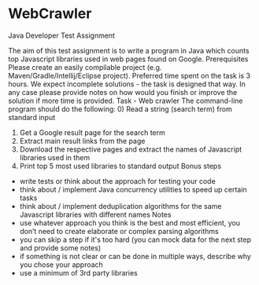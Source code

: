 # WebCrawler
Java​ ​Developer​ ​Test​ ​Assignment

The aim of this test assignment is to write a program in Java which counts top Javascript libraries used in
web pages found on Google.
Prerequisites
Please create an easily compilable project (e.g. Maven/Gradle/Intellij/Eclipse project).
Preferred time spent on the task is 3 hours. We expect incomplete solutions - the task is designed that
way. In any case please provide notes on how would you finish or improve the solution if more time is
provided.
Task​ ​-​ ​Web​ ​crawler
The command-line program should do the following:
0) Read a string (search term) from standard input
1) Get a Google result page for the search term
2) Extract main result links from the page
3) Download the respective pages and extract the names of Javascript libraries used in them
4) Print top 5 most used libraries to standard output
Bonus​ ​steps
- write tests or think about the approach for testing your code
- think about / implement Java concurrency utilities to speed up certain tasks
- think about / implement deduplication algorithms for the same Javascript libraries with different names
Notes
- use whatever approach you think is the best and most efficient, you don’t need to create elaborate or
complex parsing algorithms
- you can skip a step if it's too hard (you can mock data for the next step and provide some notes)
- if something is not clear or can be done in multiple ways, describe why you chose your approach
- use a minimum of 3rd party libraries
